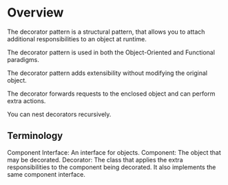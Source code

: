 # Overview

The decorator pattern is a structural pattern, that allows you to attach additional responsibilities to an object at runtime.

The decorator pattern is used in both the Object-Oriented and Functional paradigms.

The decorator pattern adds extensibility without modifying the original object.

The decorator forwards requests to the enclosed object and can perform extra actions.

You can nest decorators recursively.

## Terminology

Component Interface: An interface for objects.
Component: The object that may be decorated.
Decorator: The class that applies the extra responsibilities to the component being decorated. It also implements the same component interface.
